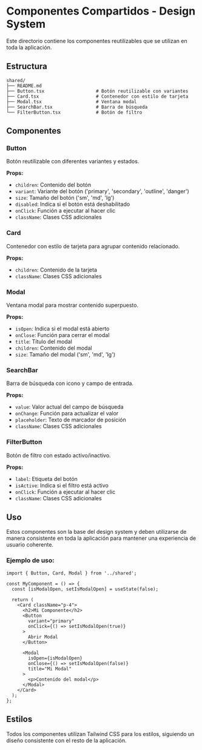 # Componentes Compartidos - Design System

Este directorio contiene los componentes reutilizables que se utilizan en toda la aplicación.

## Estructura

```
shared/
├── README.md
├── Button.tsx                   # Botón reutilizable con variantes
├── Card.tsx                     # Contenedor con estilo de tarjeta
├── Modal.tsx                    # Ventana modal
├── SearchBar.tsx                # Barra de búsqueda
└── FilterButton.tsx             # Botón de filtro
```

## Componentes

### Button

Botón reutilizable con diferentes variantes y estados.

**Props:**
- `children`: Contenido del botón
- `variant`: Variante del botón ('primary', 'secondary', 'outline', 'danger')
- `size`: Tamaño del botón ('sm', 'md', 'lg')
- `disabled`: Indica si el botón está deshabilitado
- `onClick`: Función a ejecutar al hacer clic
- `className`: Clases CSS adicionales

### Card

Contenedor con estilo de tarjeta para agrupar contenido relacionado.

**Props:**
- `children`: Contenido de la tarjeta
- `className`: Clases CSS adicionales

### Modal

Ventana modal para mostrar contenido superpuesto.

**Props:**
- `isOpen`: Indica si el modal está abierto
- `onClose`: Función para cerrar el modal
- `title`: Título del modal
- `children`: Contenido del modal
- `size`: Tamaño del modal ('sm', 'md', 'lg')

### SearchBar

Barra de búsqueda con icono y campo de entrada.

**Props:**
- `value`: Valor actual del campo de búsqueda
- `onChange`: Función para actualizar el valor
- `placeholder`: Texto de marcador de posición
- `className`: Clases CSS adicionales

### FilterButton

Botón de filtro con estado activo/inactivo.

**Props:**
- `label`: Etiqueta del botón
- `isActive`: Indica si el filtro está activo
- `onClick`: Función a ejecutar al hacer clic
- `className`: Clases CSS adicionales

## Uso

Estos componentes son la base del design system y deben utilizarse de manera consistente en toda la aplicación para mantener una experiencia de usuario coherente.

### Ejemplo de uso:

```tsx
import { Button, Card, Modal } from '../shared';

const MyComponent = () => {
  const [isModalOpen, setIsModalOpen] = useState(false);

  return (
    <Card className="p-4">
      <h2>Mi Componente</h2>
      <Button 
        variant="primary" 
        onClick={() => setIsModalOpen(true)}
      >
        Abrir Modal
      </Button>
      
      <Modal
        isOpen={isModalOpen}
        onClose={() => setIsModalOpen(false)}
        title="Mi Modal"
      >
        <p>Contenido del modal</p>
      </Modal>
    </Card>
  );
};
```

## Estilos

Todos los componentes utilizan Tailwind CSS para los estilos, siguiendo un diseño consistente con el resto de la aplicación. 
